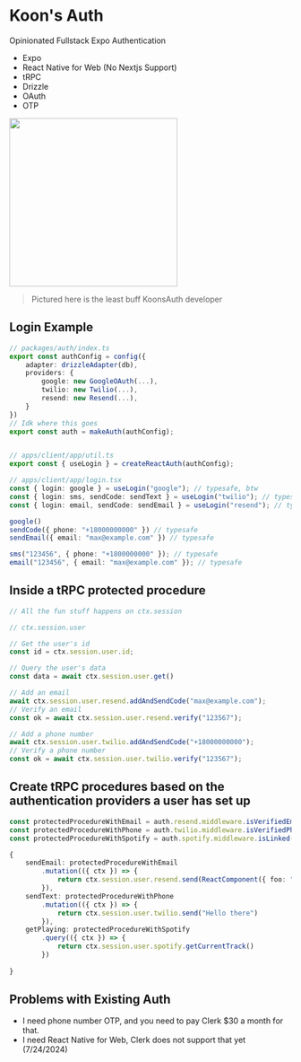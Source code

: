 # Koon's Auth

Opinionated Fullstack Expo Authentication

- Expo
- React Native for Web (No Nextjs Support)
- tRPC
- Drizzle
- OAuth
- OTP

<img src="https://i.imgur.com/NoCRvOA.jpeg" height="300px" />

> Pictured here is the least buff KoonsAuth developer

## Login Example

```ts
// packages/auth/index.ts
export const authConfig = config({
    adapter: drizzleAdapter(db),
    providers: {
        google: new GoogleOAuth(...),
        twilio: new Twilio(...),
        resend: new Resend(...),
    }
})
// Idk where this goes
export const auth = makeAuth(authConfig);


// apps/client/app/util.ts
export const { useLogin } = createReactAuth(authConfig);

// apps/client/app/login.tsx
const { login: google } = useLogin("google"); // typesafe, btw
const { login: sms, sendCode: sendText } = useLogin("twilio"); // typesafe
const { login: email, sendCode: sendEmail } = useLogin("resend"); // typesafe

google()
sendCode({ phone: "+18000000000" }) // typesafe
sendEmail({ email: "max@example.com" }) // typesafe

sms("123456", { phone: "+1800000000" }); // typesafe
email("123456", { email: "max@example.com" }); // typesafe

```

## Inside a tRPC protected procedure

```ts
// All the fun stuff happens on ctx.session

// ctx.session.user

// Get the user's id
const id = ctx.session.user.id;

// Query the user's data
const data = await ctx.session.user.get()

// Add an email
await ctx.session.user.resend.addAndSendCode("max@example.com");
// Verify an email
const ok = await ctx.session.user.resend.verify("123567");

// Add a phone number
await ctx.session.user.twilio.addAndSendCode("+18000000000");
// Verify a phone number
const ok = await ctx.session.user.twilio.verify("123567");
```

## Create tRPC procedures based on the authentication providers a user has set up

```ts
const protectedProcedureWithEmail = auth.resend.middleware.isVerifiedEmail(protectedProcedure); // checks for a verified email
const protectedProcedureWithPhone = auth.twilio.middleware.isVerifiedPhone(protectedProcedure); // checks for a verified phone
const protectedProcedureWithSpotify = auth.spotify.middleware.isLinked(protectedProcedure); // checks for an oauth connection to the account

{
    sendEmail: protectedProcedureWithEmail
        .mutation(({ ctx }) => {
            return ctx.session.user.resend.send(ReactComponent({ foo: "bar" }))
        }),
    sendText: protectedProcedureWithPhone
        .mutation(({ ctx }) => {
            return ctx.session.user.twilio.send("Hello there")
        }),
    getPlaying: protectedProcedureWithSpotify
        .query(({ ctx }) => {
            return ctx.session.user.spotify.getCurrentTrack()
        })
        
}

```



## Problems with Existing Auth

- I need phone number OTP, and you need to pay Clerk $30 a month for that.
- I need React Native for Web, Clerk does not support that yet (7/24/2024)


